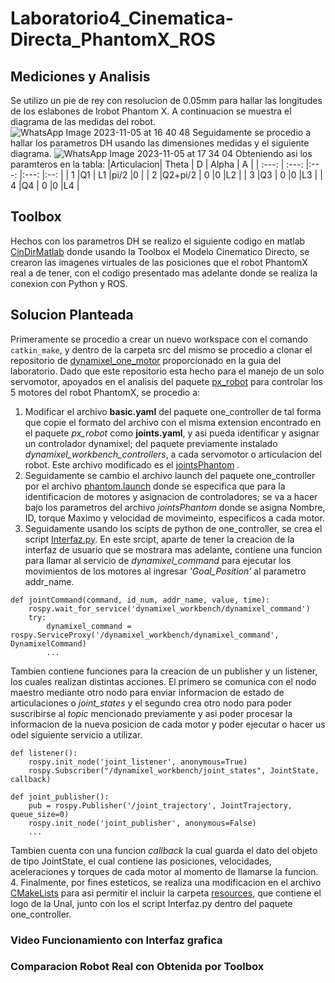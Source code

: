 # Laboratorio4_Cinematica-Directa_PhantomX_ROS
## Mediciones y Analisis
Se utilizo un pie de rey con resolucion de 0.05mm para hallar las longitudes de los eslabones de lrobot Phantom X. A continuacion se muestra el diagrama de las medidas del robot.
![WhatsApp Image 2023-11-05 at 16 40 48](https://github.com/anhernadezdu/Laboratorio4_Cinematica-Directa_PhantomX_ROS/assets/70985250/a377600d-ea08-4925-9c87-8452264b8a1c)
Seguidamente se procedio a hallar los parametros DH usando las dimensiones medidas y el siguiente diagrama.
![WhatsApp Image 2023-11-05 at 17 34 04](https://github.com/anhernadezdu/Laboratorio4_Cinematica-Directa_PhantomX_ROS/assets/70985250/dec1d7c5-23cb-49cc-af59-45a39b6eee17)
Obteniendo asi los paramteros en la tabla:
|Articulacion| Theta    | D    | Alpha | A    |
| :---:      | :---:    |:---: |:---:  |:--:  |
| 1          |Q1        | L1   |pi/2   |0     |
| 2          |Q2+pi/2   | 0    |0      |L2    |
| 3          |Q3        | 0    |0      |L3    |
| 4          |Q4        | 0    |0      |L4    |
## Toolbox
Hechos con los parametros DH se realizo el siguiente codigo en matlab [CinDirMatlab](CinDirPhantom.m) donde usando la Toolbox el Modelo Cinematico Directo, se crearon las imagenes virtuales de las posiciones que el robot PhantomX real a de tener, con el codigo presentado mas adelante donde se realiza la conexion con Python y ROS.
## Solucion Planteada
Primeramente se procedio a crear un nuevo workspace con el comando `catkin_make`, y dentro de la carpeta src del mismo se procedio a clonar el repositorio de [dynamixel_one_motor](https://github.com/fegonzalez7/dynamixel_one_motor.git) proporcionado en la guia del laboratorio. Dado que este repositorio esta hecho para el manejo de un solo servomotor, apoyados en el analisis del paquete [px_robot](https://github.com/felipeg17/px_robot.git) para controlar los 5 motores del robot PhantomX, se procedio a:

1. Modificar el archivo **basic.yaml** del paquete one_controller de tal forma que copie el formato del archivo con el misma extension encontrado en el paquete *px_robot* como **joints.yaml**, y asi pueda identificar y asignar un controlador dynamixel; del paquete previamente instalado *dynamixel_workbench_controllers*, a cada servomotor o articulacion del robot. Este archivo modificado es el [jointsPhantom](jointsPhantom.yaml) .
2. Seguidamente se cambio el archivo launch del paquete one_controller por el archivo [phantom.launch](phantom.launch) donde se especifica que para la identificacion de motores y asignacion de controladores; se va a hacer bajo los parametros del archivo *jointsPhantom* donde se asigna Nombre, ID, torque Maximo y velocidad de movimeinto, especificos a cada motor.
3. Seguidamente usando los scipts de python de one_controller, se crea el script [Interfaz.py](Interfaz.py). En este srcipt, aparte de tener la creacion de la interfaz de usuario que se mostrara mas adelante, contiene una funcion para llamar al servicio de *dynamixel_command* para ejecutar los movimientos de los motores al ingresar *'Goal_Position'* al parametro addr_name.
```
def jointCommand(command, id_num, addr_name, value, time):
    rospy.wait_for_service('dynamixel_workbench/dynamixel_command')
    try:        
        dynamixel_command = rospy.ServiceProxy('/dynamixel_workbench/dynamixel_command', DynamixelCommand)
        ...
```
Tambien contiene funciones para la creacion de un publisher y un listener, los cuales realizan distintas acciones. El primero se comunica con el nodo maestro mediante otro nodo para enviar informacion de estado de articulaciones o *joint_states* y el segundo crea otro nodo para poder suscribirse al *topic* mencionado previamente y asi poder procesar la informacion de la nueva posicion de cada motor y poder ejecutar o hacer us odel siguiente servicio a utilizar.
```
def listener():
    rospy.init_node('joint_listener', anonymous=True)
    rospy.Subscriber("/dynamixel_workbench/joint_states", JointState, callback)
    
def joint_publisher():
    pub = rospy.Publisher('/joint_trajectory', JointTrajectory, queue_size=0)
    rospy.init_node('joint_publisher', anonymous=False)
    ...
```
Tambien cuenta con una funcion *callback* la cual guarda el dato del objeto de tipo JointState, el cual contiene las posiciones, velocidades, aceleraciones y torques de cada motor al momento de llamarse la funcion.
4. Finalmente, por fines esteticos, se realiza una modificacion en el archivo [CMakeLists](CMakeLists.txt) para asi permitir el incluir la carpeta [resources](resources), que contiene el logo de la Unal, junto con los el script Interfaz.py dentro del paquete one_controller.

### Video Funcionamiento con Interfaz grafica



### Comparacion Robot Real con Obtenida por Toolbox


